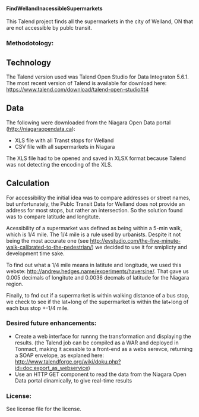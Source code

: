 #### FindWellandInacessibleSupermarkets ####

This Talend project finds all the supermarkets in the city of Welland, ON that are not accessible by publc transit.

### Methodotology: ###

## Technology ##

The Talend version used was Talend Open Studio for Data Integraton 5.6.1. The most recent version of Talend is available for download here: https://www.talend.com/download/talend-open-studio#t4

## Data ##

The following were downloaded from the Niagara Open Data portal (http://niagaraopendata.ca):
- XLS file with all Transt stops for Welland
- CSV file with all supermarkets in Niagara

The XLS file had to be opened and saved in XLSX format because Talend was not detecting the encoding of the XLS.

## Calculation ##

For accessibility the initial idea was to compare addresses or street names, but unfortunately, the Publc Transit Data for Welland does not provide an address for most stops, but rather an intersection. So the solution found was to compare latitude and longitute.

Acessibility of a supermarket was defined as being within a 5-min walk, which is 1/4 mile. The 1/4 mile is a rule used by urbanists. Despite it not being the most accurate one (see http://evstudio.com/the-five-minute-walk-calibrated-to-the-pedestrian/) we decided to use it for smiplicty and development time sake. 

To find out what a 1/4 mile means in latitute and longitude, we used this webste: http://andrew.hedges.name/experiments/haversine/. That gave us 0.005 decimals of longitute and 0.0036 decmals of latitude for the Niagara region.

Finally, to fnd out if a supermarket is within walking distance of a bus stop, we check to see if the lat+long of the supermarket is within the lat+long of each bus stop +-1/4 mile.

### Desired future enhancements: ###

- Create a web interface for runnng the transformation and displaying the results. (the Talend job can be compiled as a WAR and deployed in Tonmact, making it acessble to a front-end as a webs serevce, returning a SOAP envelope, as explaned here: http://www.talendforge.org/wiki/doku.php?id=doc:export_as_webservice)
- Use an HTTP GET component to read the data from the Niagara Open Data portal dinamically, to give real-time results

### License: ###

See license file for the license.
